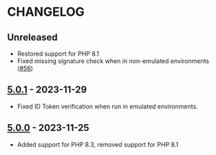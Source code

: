 # CHANGELOG

## Unreleased

* Restored support for PHP 8.1
* Fixed missing signature check when in non-emulated environments
  ([#56](https://github.com/kreait/firebase-tokens-php/pull/56))

## [5.0.1] - 2023-11-29

* Fixed ID Token verification when run in emulated environments.

## [5.0.0] - 2023-11-25

* Added support for PHP 8.3, removed support for PHP 8.1

[Unreleased]: https://github.com/kreait/firebase-tokens-php/compare/5.1.0...5.x
[5.1.0]: https://github.com/kreait/firebase-tokens-php/compare/5.0.1...5.1.0
[5.0.1]: https://github.com/kreait/firebase-tokens-php/compare/5.0.0...5.0.1
[5.0.0]: https://github.com/kreait/firebase-tokens-php/releases/tag/5.0.0
